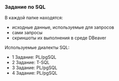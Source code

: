 ### Задание по SQL

В каждой папке находятся:
  - исходные данные, используемые для запросов
  - сами запросы
  - скриншоты их выполнения в среде DBeaver

Используемые диалекты SQL:
- 1 Задание: PL/pgSQL
- 2 Задание: T-SQL
- 3 Задание: PL/pgSQL
- 4 Задание: PL/pgSQL
